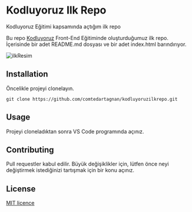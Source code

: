 # Kodluyoruz Ilk Repo
Kodluyoruz Eğitimi kapsamında açtığım ilk repo

Bu repo [Kodluyoruz](https://www.kodluyoruz.org) Front-End Eğitiminde oluşturduğumuz ilk repo. İçerisinde bir adet README.md dosyası ve bir adet index.html barındırıyor.

![ilkResim](images/kodluyoruz_repo_ilk)

 ## Installation

Öncelikle projeyi clonelayın. 

`git clone https://github.com/comtedartagnan/kodluyoruzilkrepo.git`

## Usage

Projeyi cloneladıktan sonra VS Code programında açınız.

## Contributing
Pull requestler kabul edilir. Büyük değişiklikler için, lütfen önce neyi değiştirmek istediğinizi tartışmak için bir konu açınız.


## License
[MIT licence](https://choosealicense.com/licenses/mit/)